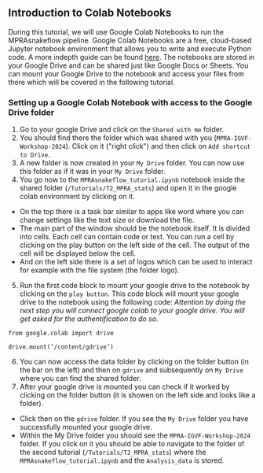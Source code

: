 ## Introduction to Colab Notebooks
During this tutorial, we will use Google Colab Notebooks to run the MPRAsnakeflow pipeline. Google Colab Notebooks are a free, cloud-based Jupyter notebook environment that allows you to write and execute Python code. A more indepth guide can be found [here](https://jupyter-notebook-beginner-guide.readthedocs.io/en/latest/what_is_jupyter.html). The notebooks are stored in your Google Drive and can be shared just like Google Docs or Sheets. You can mount your Google Drive to the notebook and access your files from there which will be covered in the following tutorial. 

### Setting up a Google Colab Notebook with access to the Google Drive folder
1. Go to your google Drive and click on the `Shared with me` folder.
2. You should find there the folder which was shared with you (`MPRA-IGVF-Workshop-2024`). Click on it ("right click") and then click on `Add shortcut to Drive`. 
3. A new folder is now created in your `My Drive` folder. You can now use this folder as if it was in your `My Drive` folder.
4. You go now to the `MPRAsnakeflow_tutorial.ipynb` notebook inside the shared folder (`/Tutorials/T2_MPRA_stats`) and open it in the google colab environment by clicking on it.
- On the top there is a task bar similar to apps like word where you can change settings like the text size or download the file.
- The main part of the window should be the notebook itself. It is divided into cells. Each cell can contain code or text. You can run a cell by clicking on the play button on the left side of the cell. The output of the cell will be displayed below the cell.
- And on the left side there is a set of logos which can be used to interact for example with the file system (the folder logo).
5. Run the first code block to mount your google drive to the notebook by clicking on the `play button`. This code block will mount your google drive to the notebook using the following code: *Attention by doing the next step you will connect google colab to your google drive. You will get asked for the authentification to do so.*
```
from google.colab import drive

drive.mount(‘/content/gdrive’)
```
6. You can now access the data folder by clicking on the folder button (in the bar on the left) and then on `gdrive` and subsequently on `My Drive` where you can find the shared folder.
7. After your google drive is mounted you can check if it worked by clicking on the folder button (it is showen on the left side and looks like a folder). 
- Click then on the `gdrive` folder. If you see the `My Drive` folder you have successfully mounted your google drive.
- Within the My Drive folder you should see the `MPRA-IGVF-Workshop-2024` folder. If you click on it you should be able to navigate to the folder of the second tutorial (`/Tutorials/T2_MPRA_stats`) where the `MPRAsnakeflow_tutorial.ipynb` and the `Analysis_data` is stored.
